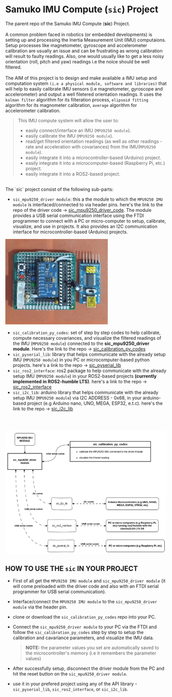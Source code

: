 # Samuko IMU Compute (`sic`) Project
The parent repo of the Samuko IMU Compute (**sic**) Project.
<br/>
<br/>
A common problem faced in robotics (or embedded developments) is setting up and processing the Inertia Measurement Unit (IMU) computaions. 
<br/>
Setup processes like magnetometer, gyroscope and accelerometer calibration are usually an issue and can be frustrating as wrong calibration will result to faulty readings. Also, one would usually like to get a less noisy orientation (roll, pitch and yaw) readings i.e the noice should be well filtered. 
<br/>
<br/>
The AIM of this project is to design and make available a IMU setup and computation system `(i.e a physical module, software and libraries)` that will help to easily calibrate IMU sensors (i.e magnetometer, gyroscope and accelerometer) and output a well filetered orientation readings. It uses the `kalman filter` algorithm for its filteration process, `elipsoid fitting` algorithm for its magnometer calibration, `average` algorithm for accelerometer calibration.

>This IMU compute system will allow the user to:
> - easily connect/interface an IMU (`MPU9250 module`).
> - easily calibrate the IMU (`MPU9250 module`).
> - read/get filtered orientation readings (as well as other readings - rate and acceleration with covariances) from the IMU(`MPU9250 module`).
> - easily integrate it into a microcontroller-based (Arduino) project.
> - easily integrate it into a microcomputer-based (Raspberry Pi, etc.) project.
> - easily integrate it into a ROS2-based project.

<br/>
The `sic` project consist of the following sub-parts:

- `sic_mpu9250_driver module`: this a the module to which the `MPU9250 IMU module` is interfaced/connected to via header pins. here's the link to the repo of the driver code -> [sic_mpu9250_driver_code](https://github.com/samuko-things-company/sic_mpu9250_driver_code). The module provides a USB serial communication interface using the FTDI programmer to connect with a PC or micro-computer to setup, calibrate, visualize, and use in projects. It also provides an I2C communication interface for microcontroller-based (Arduino) projects.

![sic_img](./docs/sic_img2.jpeg)

- `sic_calibration_py_codes`: set of step by step codes to help calibrate, compute necessary covariances, and visualize the filtered readings of the IMU (`MPU9250 module`) connected to the **sic_mpu9250_driver module**. Here's the link to the repo -> [sic_calibration_py_codes](https://github.com/samuko-things-company/sic_calibration_py_codes)
- `sic_pyserial_lib`: library that helps communicate with the already setup IMU (`MPU9250 module`) in you PC or microcomputer-based python projects. here's a link to the repo -> [sic_pyserial_lib](https://github.com/samuko-things-company/sic_pyserial_lib) 
- `sic_ros2_interface`: ros2 package to help communicate with the already setup IMU (`MPU9250 module`) in your ROS2-based projects **(currently implemented in ROS2-humble LTS)**. here's a link to the repo -> [sic_ros2_interface](https://github.com/samuko-things-company/sic_ros2_interface) 
- `sic_i2c_lib`: arduino library that helps communicate with the already setup IMU (`MPU9250 module`) via I2C ADDRESS - 0x68, in your arduino-based project (e.g Arduino nano, UNO, MEGA, ESP32, e.t.c). here's the link to the repo -> [sic_i2c_lib](https://github.com/samuko-things-company/sic_i2c_lib) 
<br/>
<br/>

![sic sub part](./docs/sic_sub_parts.drawio.png)

## HOW TO USE THE `sic` IN YOUR PROJECT
- First of all get the `MPU9250 IMU module` and `sic_mpu9250_driver module` (it will come preloaded with the driver code and also with an FTDI serial programmer for USB serial communication).

- Interface/connect the `MPU9250 IMU module` to the `sic_mpu9250_driver module` via the header pin.

- clone or download the `sic_calibration_py_codes` repo into your PC. 

- Connect the `sic_mpu9250_driver module` to your PC via the FTDI and follow the `sic_calibration_py_codes` step by step to setup the calibration and cavariance parameters, and visualize the IMU data.
  > **NOTE:** the parameter values you set are automatically saved to the microcontroller's memory (i.e it remembers the parameter values)

- After successfully setup, disconnect the driver module from the PC and hit the reset button on the `sic_mpu9250_driver module`.

- use it in your prefered project using any of the API library - `sic_pyserial_lib`, `sic_ros2_interface`, or `sic_i2c_lib`.